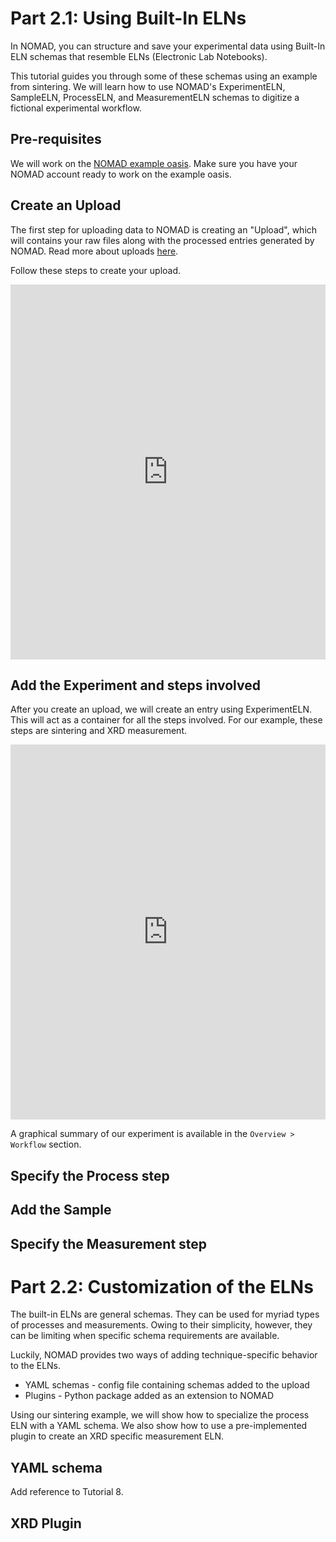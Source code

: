 # Part 2.1: Using Built-In ELNs
In NOMAD, you can structure and save your experimental data using Built-In ELN schemas that resemble ELNs (Electronic Lab Notebooks).

This tutorial guides you through some of these schemas using an example from sintering. We will learn how to use NOMAD's ExperimentELN, SampleELN, ProcessELN, and MeasurementELN schemas to digitize a fictional experimental workflow. 

## Pre-requisites
We will work on the [NOMAD example oasis](https://nomad-lab.eu/prod/v1/oasis/gui/search/entries). Make sure you have your NOMAD account ready to work on the example oasis.

## Create an Upload
The first step for uploading data to NOMAD is creating an "Upload", which will
contains your raw files along with the processed entries generated by NOMAD. Read more about uploads [here](https://nomad-lab.eu/prod/v1/oasis/docs/reference/glossary.html#upload).

Follow these steps to create your upload.
<iframe src="https://scribehow.com/embed/Create_new_Upload_on_NOMAD_Lab_Oasis_Platform__8n74Ia2KRS6813lZJ9hmtA" width="100%" height="600" allowfullscreen frameborder="0"></iframe>

## Add the Experiment and steps involved
After you create an upload, we will create an entry using ExperimentELN. This will act as a container for all the steps involved. For our example, these steps are sintering and XRD measurement.

<iframe src="https://scribehow.com/embed/Create_Experimental_Schema_for_Sintering_Process__dWi9ZL2RS9mKJ1XPsL32XQ" width="100%" height="600" allowfullscreen frameborder="0"></iframe>

A graphical summary of our experiment is available in the `Overview > Workflow` section.

## Specify the Process step

## Add the Sample

## Specify the Measurement step

# Part 2.2: Customization of the ELNs
The built-in ELNs are general schemas. They can be used for myriad types of processes and measurements. Owing to their simplicity, however, they can be limiting when specific schema requirements are available.

Luckily, NOMAD provides two ways of adding technique-specific behavior to the ELNs.

- YAML schemas - config file containing schemas added to the upload
- Plugins - Python package added as an extension to NOMAD

Using our sintering example, we will show how to specialize the process ELN with a YAML schema. We also show how to use a pre-implemented plugin to create an XRD specific measurement ELN.

## YAML schema
Add reference to Tutorial 8.

## XRD Plugin
